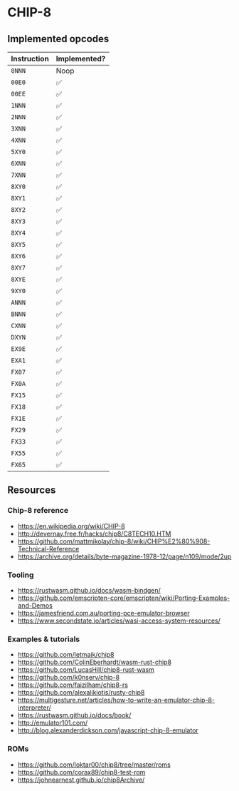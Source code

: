 # CHIP-8

## Implemented opcodes

| Instruction   | Implemented?  |
|---------------|---------------|
| `0NNN`        | Noop          |
| `00E0`        | ✅            |
| `00EE`        | ✅            |
| `1NNN`        | ✅            |
| `2NNN`        | ✅            |
| `3XNN`        | ✅            |
| `4XNN`        | ✅            |
| `5XY0`        | ✅            |
| `6XNN`        | ✅            |
| `7XNN`        | ✅            |
| `8XY0`        | ✅            |
| `8XY1`        | ✅            |
| `8XY2`        | ✅            |
| `8XY3`        | ✅            |
| `8XY4`        | ✅            |
| `8XY5`        | ✅            |
| `8XY6`        | ✅            |
| `8XY7`        | ✅            |
| `8XYE`        | ✅            |
| `9XY0`        | ✅            |
| `ANNN`        | ✅            |
| `BNNN`        | ✅            |
| `CXNN`        | ✅            |
| `DXYN`        | ✅            |
| `EX9E`        | ✅            |
| `EXA1`        | ✅            |
| `FX07`        | ✅            |
| `FX0A`        | ✅            |
| `FX15`        | ✅            |
| `FX18`        | ✅            |
| `FX1E`        | ✅            |
| `FX29`        | ✅            |
| `FX33`        | ✅            |
| `FX55`        | ✅            |
| `FX65`        | ✅            |

## Resources

### Chip-8 reference

- https://en.wikipedia.org/wiki/CHIP-8
- http://devernay.free.fr/hacks/chip8/C8TECH10.HTM
- https://github.com/mattmikolay/chip-8/wiki/CHIP%E2%80%908-Technical-Reference
- https://archive.org/details/byte-magazine-1978-12/page/n109/mode/2up

### Tooling

- https://rustwasm.github.io/docs/wasm-bindgen/
- https://github.com/emscripten-core/emscripten/wiki/Porting-Examples-and-Demos
- https://jamesfriend.com.au/porting-pce-emulator-browser
- https://www.secondstate.io/articles/wasi-access-system-resources/

### Examples & tutorials

- https://github.com/letmaik/chip8
- https://github.com/ColinEberhardt/wasm-rust-chip8
- https://github.com/LucasHill/chip8-rust-wasm
- https://github.com/k0nserv/chip-8
- https://github.com/faizilham/chip8-rs
- https://github.com/alexalikiotis/rusty-chip8
- https://multigesture.net/articles/how-to-write-an-emulator-chip-8-interpreter/
- https://rustwasm.github.io/docs/book/
- http://emulator101.com/
- http://blog.alexanderdickson.com/javascript-chip-8-emulator

### ROMs

- https://github.com/loktar00/chip8/tree/master/roms
- https://github.com/corax89/chip8-test-rom
- https://johnearnest.github.io/chip8Archive/
